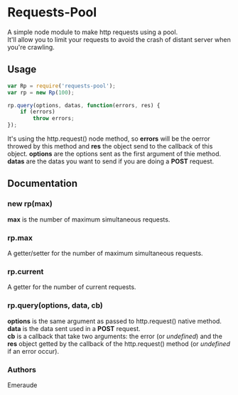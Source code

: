 # Requests-Pool

A simple node module to make http requests using a pool.  
It'll allow you to limit your requests to avoid the crash of distant server when you're crawling.

## Usage

```javascript
var Rp = require('requests-pool');
var rp = new Rp(100);

rp.query(options, datas, function(errors, res) {
	if (errors)
		throw errors;
});
```

It's using the http.request() node method, so **errors** will be the oerror throwed by this method and **res** the object send to the callback of this object. **options** are the options sent as the first argument of thie method.  
**datas** are the datas you want to send if you are doing a **POST** request.

## Documentation
### new rp(max)

**max** is the number of maximum simultaneous requests.

### rp.max

A getter/setter for the number of maximum simultaneous requests.

### rp.current

A getter for the number of current requests.

### rp.query(options, data, cb)

**options** is the same argument as passed to http.request() native method.  
**data** is the data sent used in a **POST** request.  
**cb** is a callback that take two arguments: the error (or *undefined*) and the **res** object getted by the callback of the http.request() method (or *undefined* if an error occur).

### Authors

Emeraude
